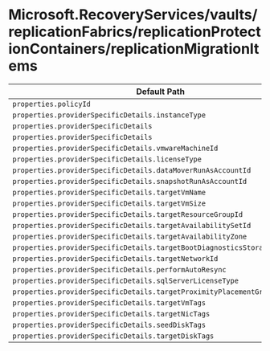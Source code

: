# Microsoft.RecoveryServices/vaults/replicationFabrics/replicationProtectionContainers/replicationMigrationItems

| Default Path | Alias |
|---|---|
| `properties.policyId` | `Microsoft.RecoveryServices/vaults/replicationFabrics/replicationProtectionContainers/replicationMigrationItems/policyId` |
| `properties.providerSpecificDetails.instanceType` | `Microsoft.RecoveryServices/vaults/replicationFabrics/replicationProtectionContainers/replicationMigrationItems/providerSpecificDetails.instanceType` |
| `properties.providerSpecificDetails` | `Microsoft.RecoveryServices/vaults/replicationFabrics/replicationProtectionContainers/replicationMigrationItems/providerSpecificDetails` |
| `properties.providerSpecificDetails` | `Microsoft.RecoveryServices/vaults/replicationFabrics/replicationProtectionContainers/replicationMigrationItems/providerSpecificDetails.VMwareCbt` |
| `properties.providerSpecificDetails.vmwareMachineId` | `Microsoft.RecoveryServices/vaults/replicationFabrics/replicationProtectionContainers/replicationMigrationItems/providerSpecificDetails.VMwareCbt.vmwareMachineId` |
| `properties.providerSpecificDetails.licenseType` | `Microsoft.RecoveryServices/vaults/replicationFabrics/replicationProtectionContainers/replicationMigrationItems/providerSpecificDetails.VMwareCbt.licenseType` |
| `properties.providerSpecificDetails.dataMoverRunAsAccountId` | `Microsoft.RecoveryServices/vaults/replicationFabrics/replicationProtectionContainers/replicationMigrationItems/providerSpecificDetails.VMwareCbt.dataMoverRunAsAccountId` |
| `properties.providerSpecificDetails.snapshotRunAsAccountId` | `Microsoft.RecoveryServices/vaults/replicationFabrics/replicationProtectionContainers/replicationMigrationItems/providerSpecificDetails.VMwareCbt.snapshotRunAsAccountId` |
| `properties.providerSpecificDetails.targetVmName` | `Microsoft.RecoveryServices/vaults/replicationFabrics/replicationProtectionContainers/replicationMigrationItems/providerSpecificDetails.VMwareCbt.targetVmName` |
| `properties.providerSpecificDetails.targetVmSize` | `Microsoft.RecoveryServices/vaults/replicationFabrics/replicationProtectionContainers/replicationMigrationItems/providerSpecificDetails.VMwareCbt.targetVmSize` |
| `properties.providerSpecificDetails.targetResourceGroupId` | `Microsoft.RecoveryServices/vaults/replicationFabrics/replicationProtectionContainers/replicationMigrationItems/providerSpecificDetails.VMwareCbt.targetResourceGroupId` |
| `properties.providerSpecificDetails.targetAvailabilitySetId` | `Microsoft.RecoveryServices/vaults/replicationFabrics/replicationProtectionContainers/replicationMigrationItems/providerSpecificDetails.VMwareCbt.targetAvailabilitySetId` |
| `properties.providerSpecificDetails.targetAvailabilityZone` | `Microsoft.RecoveryServices/vaults/replicationFabrics/replicationProtectionContainers/replicationMigrationItems/providerSpecificDetails.VMwareCbt.targetAvailabilityZone` |
| `properties.providerSpecificDetails.targetBootDiagnosticsStorageAccountId` | `Microsoft.RecoveryServices/vaults/replicationFabrics/replicationProtectionContainers/replicationMigrationItems/providerSpecificDetails.VMwareCbt.targetBootDiagnosticsStorageAccountId` |
| `properties.providerSpecificDetails.targetNetworkId` | `Microsoft.RecoveryServices/vaults/replicationFabrics/replicationProtectionContainers/replicationMigrationItems/providerSpecificDetails.VMwareCbt.targetNetworkId` |
| `properties.providerSpecificDetails.performAutoResync` | `Microsoft.RecoveryServices/vaults/replicationFabrics/replicationProtectionContainers/replicationMigrationItems/providerSpecificDetails.VMwareCbt.performAutoResync` |
| `properties.providerSpecificDetails.sqlServerLicenseType` | `Microsoft.RecoveryServices/vaults/replicationFabrics/replicationProtectionContainers/replicationMigrationItems/providerSpecificDetails.VMwareCbt.sqlServerLicenseType` |
| `properties.providerSpecificDetails.targetProximityPlacementGroupId` | `Microsoft.RecoveryServices/vaults/replicationFabrics/replicationProtectionContainers/replicationMigrationItems/providerSpecificDetails.VMwareCbt.targetProximityPlacementGroupId` |
| `properties.providerSpecificDetails.targetVmTags` | `Microsoft.RecoveryServices/vaults/replicationFabrics/replicationProtectionContainers/replicationMigrationItems/providerSpecificDetails.VMwareCbt.targetVmTags` |
| `properties.providerSpecificDetails.targetNicTags` | `Microsoft.RecoveryServices/vaults/replicationFabrics/replicationProtectionContainers/replicationMigrationItems/providerSpecificDetails.VMwareCbt.targetNicTags` |
| `properties.providerSpecificDetails.seedDiskTags` | `Microsoft.RecoveryServices/vaults/replicationFabrics/replicationProtectionContainers/replicationMigrationItems/providerSpecificDetails.VMwareCbt.seedDiskTags` |
| `properties.providerSpecificDetails.targetDiskTags` | `Microsoft.RecoveryServices/vaults/replicationFabrics/replicationProtectionContainers/replicationMigrationItems/providerSpecificDetails.VMwareCbt.targetDiskTags` |

